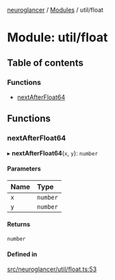 [neuroglancer](../README.md) / [Modules](../modules.md) / util/float

# Module: util/float

## Table of contents

### Functions

- [nextAfterFloat64](util_float.md#nextafterfloat64)

## Functions

### nextAfterFloat64

▸ **nextAfterFloat64**(`x`, `y`): `number`

#### Parameters

| Name | Type |
| :------ | :------ |
| `x` | `number` |
| `y` | `number` |

#### Returns

`number`

#### Defined in

[src/neuroglancer/util/float.ts:53](https://github.com/ActiveBrainAtlas2/neuroglancer/blob/1beb5d34/src/neuroglancer/util/float.ts#L53)
